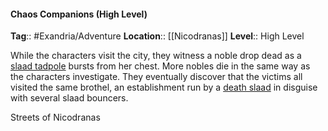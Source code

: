 #### Chaos Companions (High Level)
**Tag**:: #Exandria/Adventure
**Location**:: [[Nicodranas]]
**Level**:: High Level

 While the characters visit the city, they witness a noble drop dead as a [slaad tadpole](https://www.dndbeyond.com/monsters/slaad-tadpole) bursts from her chest. More nobles die in the same way as the characters investigate. They eventually discover that the victims all visited the same brothel, an establishment run by a [death slaad](https://www.dndbeyond.com/monsters/death-slaad) in disguise with several slaad bouncers.


[](https://media.dndbeyond.com/compendium-images/egtw/yDOyqyOocErRgYJK/03-04.png)

Streets of Nicodranas